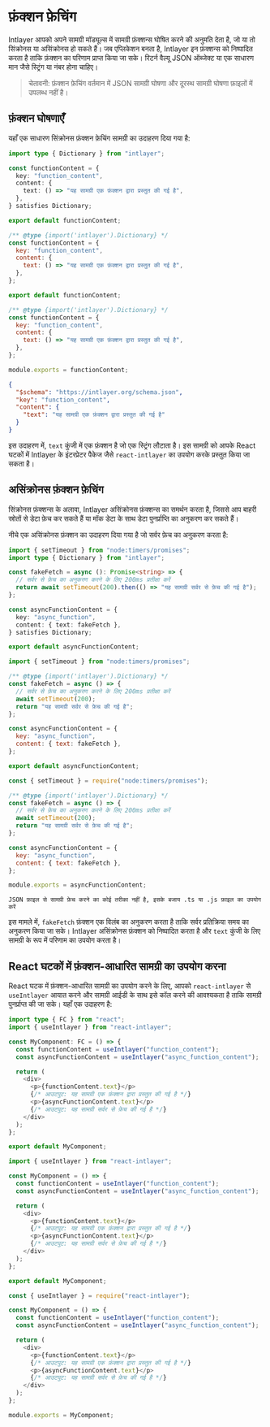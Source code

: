 # फ़ंक्शन फ़ेचिंग

Intlayer आपको अपने सामग्री मॉड्यूल्स में सामग्री फ़ंक्शन्स घोषित करने की अनुमति देता है, जो या तो सिंक्रोनस या असिंक्रोनस हो सकते हैं। जब एप्लिकेशन बनता है, Intlayer इन फ़ंक्शन्स को निष्पादित करता है ताकि फ़ंक्शन का परिणाम प्राप्त किया जा सके। रिटर्न वैल्यू JSON ऑब्जेक्ट या एक साधारण मान जैसे स्ट्रिंग या नंबर होना चाहिए।

> चेतावनी: फ़ंक्शन फ़ेचिंग वर्तमान में JSON सामग्री घोषणा और दूरस्थ सामग्री घोषणा फ़ाइलों में उपलब्ध नहीं है।

## फ़ंक्शन घोषणाएँ

यहाँ एक साधारण सिंक्रोनस फ़ंक्शन फ़ेचिंग सामग्री का उदाहरण दिया गया है:

```typescript fileName="**/*.content.ts" contentDeclarationFormat="typescript"
import type { Dictionary } from "intlayer";

const functionContent = {
  key: "function_content",
  content: {
    text: () => "यह सामग्री एक फ़ंक्शन द्वारा प्रस्तुत की गई है",
  },
} satisfies Dictionary;

export default functionContent;
```

```javascript fileName="**/*.content.mjs" contentDeclarationFormat="esm"
/** @type {import('intlayer').Dictionary} */
const functionContent = {
  key: "function_content",
  content: {
    text: () => "यह सामग्री एक फ़ंक्शन द्वारा प्रस्तुत की गई है",
  },
};

export default functionContent;
```

```javascript fileName="**/*.content.cjs" contentDeclarationFormat="commonjs"
/** @type {import('intlayer').Dictionary} */
const functionContent = {
  key: "function_content",
  content: {
    text: () => "यह सामग्री एक फ़ंक्शन द्वारा प्रस्तुत की गई है",
  },
};

module.exports = functionContent;
```

```json fileName="**/*.content.json" contentDeclarationFormat="json"
{
  "$schema": "https://intlayer.org/schema.json",
  "key": "function_content",
  "content": {
    "text": "यह सामग्री एक फ़ंक्शन द्वारा प्रस्तुत की गई है"
  }
}
```

इस उदाहरण में, `text` कुंजी में एक फ़ंक्शन है जो एक स्ट्रिंग लौटाता है। इस सामग्री को आपके React घटकों में Intlayer के इंटरप्रेटर पैकेज जैसे `react-intlayer` का उपयोग करके प्रस्तुत किया जा सकता है।

## असिंक्रोनस फ़ंक्शन फ़ेचिंग

सिंक्रोनस फ़ंक्शन्स के अलावा, Intlayer असिंक्रोनस फ़ंक्शन्स का समर्थन करता है, जिससे आप बाहरी स्रोतों से डेटा फ़ेच कर सकते हैं या मॉक डेटा के साथ डेटा पुनर्प्राप्ति का अनुकरण कर सकते हैं।

नीचे एक असिंक्रोनस फ़ंक्शन का उदाहरण दिया गया है जो सर्वर फ़ेच का अनुकरण करता है:

```typescript fileName="**/*.content.ts" contentDeclarationFormat="typescript"
import { setTimeout } from "node:timers/promises";
import type { Dictionary } from "intlayer";

const fakeFetch = async (): Promise<string> => {
  // सर्वर से फ़ेच का अनुकरण करने के लिए 200ms प्रतीक्षा करें
  return await setTimeout(200).then(() => "यह सामग्री सर्वर से फ़ेच की गई है");
};

const asyncFunctionContent = {
  key: "async_function",
  content: { text: fakeFetch },
} satisfies Dictionary;

export default asyncFunctionContent;
```

```javascript fileName="**/*.content.mjs" contentDeclarationFormat="esm"
import { setTimeout } from "node:timers/promises";

/** @type {import('intlayer').Dictionary} */
const fakeFetch = async () => {
  // सर्वर से फ़ेच का अनुकरण करने के लिए 200ms प्रतीक्षा करें
  await setTimeout(200);
  return "यह सामग्री सर्वर से फ़ेच की गई है";
};

const asyncFunctionContent = {
  key: "async_function",
  content: { text: fakeFetch },
};

export default asyncFunctionContent;
```

```javascript fileName="**/*.content.cjs" contentDeclarationFormat="commonjs"
const { setTimeout } = require("node:timers/promises");

/** @type {import('intlayer').Dictionary} */
const fakeFetch = async () => {
  // सर्वर से फ़ेच का अनुकरण करने के लिए 200ms प्रतीक्षा करें
  await setTimeout(200);
  return "यह सामग्री सर्वर से फ़ेच की गई है";
};

const asyncFunctionContent = {
  key: "async_function",
  content: { text: fakeFetch },
};

module.exports = asyncFunctionContent;
```

```plaintext fileName="**/*.content.json" contentDeclarationFormat="json"
JSON फ़ाइल से सामग्री फ़ेच करने का कोई तरीका नहीं है, इसके बजाय .ts या .js फ़ाइल का उपयोग करें
```

इस मामले में, `fakeFetch` फ़ंक्शन एक विलंब का अनुकरण करता है ताकि सर्वर प्रतिक्रिया समय का अनुकरण किया जा सके। Intlayer असिंक्रोनस फ़ंक्शन को निष्पादित करता है और `text` कुंजी के लिए सामग्री के रूप में परिणाम का उपयोग करता है।

## React घटकों में फ़ंक्शन-आधारित सामग्री का उपयोग करना

React घटक में फ़ंक्शन-आधारित सामग्री का उपयोग करने के लिए, आपको `react-intlayer` से `useIntlayer` आयात करने और सामग्री आईडी के साथ इसे कॉल करने की आवश्यकता है ताकि सामग्री पुनर्प्राप्त की जा सके। यहाँ एक उदाहरण है:

```typescript fileName="**/*.jsx" codeFormat="typescript"
import type { FC } from "react";
import { useIntlayer } from "react-intlayer";

const MyComponent: FC = () => {
  const functionContent = useIntlayer("function_content");
  const asyncFunctionContent = useIntlayer("async_function_content");

  return (
    <div>
      <p>{functionContent.text}</p>
      {/* आउटपुट: यह सामग्री एक फ़ंक्शन द्वारा प्रस्तुत की गई है */}
      <p>{asyncFunctionContent.text}</p>
      {/* आउटपुट: यह सामग्री सर्वर से फ़ेच की गई है */}
    </div>
  );
};

export default MyComponent;
```

```javascript fileName="**/*.mjx" codeFormat="esm"
import { useIntlayer } from "react-intlayer";

const MyComponent = () => {
  const functionContent = useIntlayer("function_content");
  const asyncFunctionContent = useIntlayer("async_function_content");

  return (
    <div>
      <p>{functionContent.text}</p>
      {/* आउटपुट: यह सामग्री एक फ़ंक्शन द्वारा प्रस्तुत की गई है */}
      <p>{asyncFunctionContent.text}</p>
      {/* आउटपुट: यह सामग्री सर्वर से फ़ेच की गई है */}
    </div>
  );
};

export default MyComponent;
```

```javascript fileName="**/*.cjs" codeFormat="commonjs"
const { useIntlayer } = require("react-intlayer");

const MyComponent = () => {
  const functionContent = useIntlayer("function_content");
  const asyncFunctionContent = useIntlayer("async_function_content");

  return (
    <div>
      <p>{functionContent.text}</p>
      {/* आउटपुट: यह सामग्री एक फ़ंक्शन द्वारा प्रस्तुत की गई है */}
      <p>{asyncFunctionContent.text}</p>
      {/* आउटपुट: यह सामग्री सर्वर से फ़ेच की गई है */}
    </div>
  );
};

module.exports = MyComponent;
```

